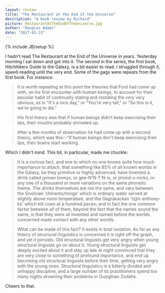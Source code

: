 ```yaml
---
layout: review
title: "The Restaurant at the End of the Universe"
description: "A book review by Richard"
picture: RestaurantAtTheEndOfTheUniverse.jpg
author: "Douglas Adams"
date: "2017-03-23"
---
```

{% include JB/setup %}

I hadn't read The Restaurant at the End of the Universe in years. Yesterday morning I sat down and got into it. The second in the series, the first book, Hitchhikers Guide to the Galaxy, is a bit easier to read. I struggled through it, speed-reading until the very end. Some of the gags were repeats from the first book. For instance:

> It is worth repeating at this point the theories that Ford had come up with, on his first encounter with human beings, to account for their peculiar habit of continually stating and restating the very very obvious, as in "It's a nice day," or "You're very tall," or "So this is it, we're going to die."

> His first theory was that if human beings didn't keep exercising their lips, their mouths probably shriveled up.

> After a few months of observation he had come up with a second theory, which was this--"If human beings don't keep exercising their lips, their brains start working.

Which I didn't mind. This bit, in particular, made me chuckle:

> It is a curious fact, and one to which no one knows quite how much importance to attach, that something like 85% of all known worlds in the Galaxy, be they primitive or highly advanced, have invented a drink called jynnan tonnyx, or gee-N'N-T'N-ix, or jinond-o-nicks, or any one of a thousand or more variations on the same phonetic theme. The drinks themselves are not the same, and vary between the Sivolvian 'chinanto/mnigs' which is ordinary water served at slightly above room temperature, and the Gagrakackan 'tzjin-anthony-ks' which kill cows at a hundred paces; and in fact the one common factor between all of them, beyond the fact that the names sound the same, is that they were all invented and named before the worlds concerned made contact with any other worlds.

> What can be made of this fact? It exists in total isolation. As far as any theory of structural linguistics is concerned it is right off the graph, and yet it persists. Old structural linguists get very angry when young structural linguists go on about it. Young structural linguists get deeply excited about it and stay up late at night convinced that they are very close to something of profound importance, and end up becoming old structural linguists before their time, getting very angry with the young ones. Structural linguistics is a bitterly divided and unhappy discipline, and a large number of its practitioners spend too many nights drowning their problems in Ouisghian Zodahs.

Cheers to that.
